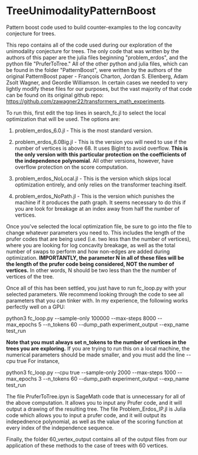 # TreeUnimodalityPatternBoost
Pattern boost code used to build counter-examples to the log concavity conjecture for trees.

This repo contains all of the code used during our exploration of the unimodality conjecture for trees. The only code that was written by the authors of this paper are the julia files beginning "problem_erdos", and the python file "PruferToTree." All of the other python and julia files, which can be found in the folder "PatternBoost", were written by the authors of the original PatternBoost paper - François Charton, Jordan S. Ellenberg, Adam Zsolt Wagner, and Geordie Williamson. In certain cases we needed to very lightly modify these files for our purposes, but the vast majority of that code can be found on its original github repo: https://github.com/zawagner22/transformers_math_experiments.

To run this, first edit the top lines in search_fc.jl to select the local optimization that will be used. The options are:

1. problem_erdos_6.0.jl - This is the most standard version.

2. problem_erdos_6.0Big.jl - This is the version you will need to use if the number of vertices is above 68. It uses BigInt to avoid overflow. **This is the only version with this particular protection on the coefficients of the independence polynomial**. All other versions, however, have overflow protection on the score computation.

3. problem_erdos_NoLocal.jl - This is the version which skips local optimization entirely, and only relies on the transformer teaching itself.

4. problem_erdos_NoPath.jl - This is the version which punishes the machine if it produces the path graph. It seems necessary to do this if you are look for breakage at an index away from half the number of vertices.

Once you've selected the local optimization file, be sure to go into the file to change whatever parameters you need to. This includes the length of the prufer codes that are being used (i.e. two less than the number of vertices), where you are looking for log concavity breakage, as well as the total number of swaps to perform and how non-edges are added during optimization. **IMPORTANTLY, the parameter N in all of these files will be the length of the prufer code being considered, NOT the number of vertices.** In other words, N should be two less than the the number of vertices of the tree.

Once all of this has been settled, you just have to run fc_loop.py with your selected parameters. We recommend looking through the code to see all parameters that you can tinker with. In my experience, the following works perfectly well on a GPU:

python3 fc_loop.py --sample-only 100000 --max-steps 8000 --max_epochs 5 --n_tokens 60  --dump_path experiment_output --exp_name test_run

**Note that you must always set n_tokens to the number of vertices in the trees you are exploring.** If you are trying to run this on a local machine, the numerical parameters should be made smaller, and you must add the line --cpu true For instance,

python3 fc_loop.py --cpu true --sample-only 2000 --max-steps 1000 --max_epochs 3 --n_tokens 60 --dump_path experiment_output --exp_name test_run

The file PruferToTree.ipyn is SageMath code that is unnecessary for all of the above computation. It allows you to input any Prufer code, and it will output a drawing of the resulting tree. The file Problem_Erdos_IP.jl is Julia code which allows you to input a prufer code, and it will output its indepednence polynomial, as well as the value of the scoring function at every index of the independence sequence.

Finally, the folder 60_vertex_output contains all of the output files from our application of these methods to the case of trees with 60 vertices.
